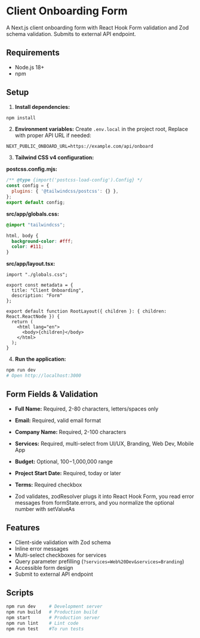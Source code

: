 # Client Onboarding Form

A Next.js client onboarding form with React Hook Form validation and Zod schema validation. Submits to external API endpoint.

## Requirements

- Node.js 18+
- npm

## Setup

1. **Install dependencies:**
```bash
npm install
```

2. **Environment variables:**
Create `.env.local` in the project root, Replace with proper API URL if needed:
```env
NEXT_PUBLIC_ONBOARD_URL=https://example.com/api/onboard
```

3. **Tailwind CSS v4 configuration:**

**postcss.config.mjs:**
```js
/** @type {import('postcss-load-config').Config} */
const config = {
  plugins: { '@tailwindcss/postcss': {} },
};
export default config;
```

**src/app/globals.css:**
```css
@import "tailwindcss";

html, body { 
  background-color: #fff; 
  color: #111; 
}
```

**src/app/layout.tsx:**
```tsx
import "./globals.css";

export const metadata = { 
  title: "Client Onboarding", 
  description: "Form" 
};

export default function RootLayout({ children }: { children: React.ReactNode }) {
  return (
    <html lang="en">
      <body>{children}</body>
    </html>
  );
}
```

4. **Run the application:**
```bash
npm run dev
# Open http://localhost:3000
```

## Form Fields & Validation

- **Full Name:** Required, 2-80 characters, letters/spaces only
- **Email:** Required, valid email format
- **Company Name:** Required, 2-100 characters
- **Services:** Required, multi-select from UI/UX, Branding, Web Dev, Mobile App
- **Budget:** Optional, $100-$1,000,000 range
- **Project Start Date:** Required, today or later
- **Terms:** Required checkbox
  
- Zod validates, zodResolver plugs it into React Hook Form, you read error messages from formState.errors, and you normalize the optional number with setValueAs

## Features

- Client-side validation with Zod schema
- Inline error messages
- Multi-select checkboxes for services
- Query parameter prefilling (`?services=Web%20Dev&services=Branding`)
- Accessible form design
- Submit to external API endpoint

## Scripts

```bash
npm run dev     # Development server
npm run build   # Production build
npm start       # Production server
npm run lint    # Lint code
npm run test    #To run tests
```
